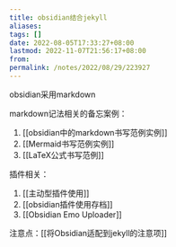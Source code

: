 ```yaml
---
title: obsidian结合jekyll
aliases: 
tags: []
date: 2022-08-05T17:33:27+08:00
lastmod: 2022-11-07T21:56:17+08:00
from: 
permalink: /notes/2022/08/29/223927
---
```


obsidian采用markdown  

markdown记法相关的备忘案例：

1. [[obsidian中的markdown书写范例实例]]
2. [[Mermaid书写范例实例]]
3. [[LaTeX公式书写范例]]

插件相关：

1. [[主动型插件使用]]
2. [[obsidian插件使用存档]]
3. [[Obsidian Emo Uploader]]

注意点：[[将Obsidian适配到jekyll的注意项]]
